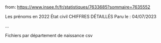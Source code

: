 from:
https://www.insee.fr/fr/statistiques/7633685?sommaire=7635552

Les prénoms en 2022 
État civil
CHIFFRES DÉTAILLÉS
Paru le : 04/07/2023

...

Fichiers par département de naissance
csv
